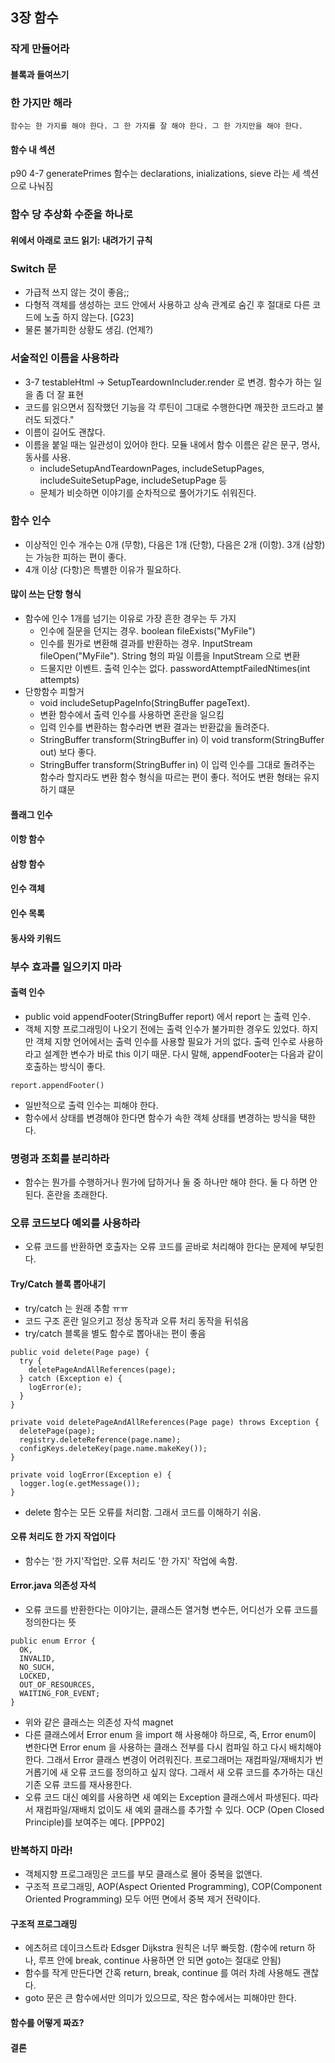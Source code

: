 ## 3장 함수
### 작게 만들어라

#### 블록과 들여쓰기

### 한 가지만 해라
```
함수는 한 가지를 해야 한다. 그 한 가지를 잘 해야 한다. 그 한 가지만을 해야 한다.
```
#### 함수 내 섹션
p90 4-7 generatePrimes 함수는 declarations, inializations, sieve 라는 세 섹션으로 나눠짐

### 함수 당 추상화 수준을 하나로

#### 위에서 아래로 코드 읽기: 내려가기 규칙

### Switch 문
* 가급적 쓰지 않는 것이 좋음;;
* 다형적 객체를 생성하는 코드 안에서 사용하고 상속 관계로 숨긴 후 절대로 다른 코드에 노출 하지 않는다. [G23]
* 물론 불가피한 상황도 생김. (언제?)

### 서술적인 이름을 사용하라
* 3-7 testableHtml -> SetupTeardownIncluder.render 로 변경. 함수가 하는 일을 좀 더 잘 표현
* 코드를 읽으면서 짐작했던 기능을 각 루틴이 그대로 수행한다면 깨끗한 코드라고 불러도 되겠다."
* 이름이 길어도 괜찮다.
* 이름을 붙일 때는 일관성이 있어야 한다. 모듈 내에서 함수 이름은 같은 문구, 명사, 동사를 사용.
  * includeSetupAndTeardownPages, includeSetupPages, includeSuiteSetupPage, includeSetupPage 등
  * 문체가 비슷하면 이야기를 순차적으로 풀어가기도 쉬워진다.

### 함수 인수
* 이상적인 인수 개수는 0개 (무항), 다음은 1개 (단항), 다음은 2개 (이항). 3개 (삼항)는 가능한 피하는 편이 좋다.
* 4개 이상 (다항)은 특별한 이유가 필요하다.

#### 많이 쓰는 단항 형식
* 함수에 인수 1개를 넘기는 이유로 가장 흔한 경우는 두 가지
  * 인수에 질문을 던지는 경우. boolean fileExists("MyFile")
  * 인수를 뭔가로 변환해 결과를 반환하는 경우. InputStream fileOpen("MyFile"). String 형의 파일 이름을 InputStream 으로 변환
  * 드물지만 이벤트. 출력 인수는 없다. passwordAttemptFailedNtimes(int attempts)
* 단항함수 피할거
  * void includeSetupPageInfo(StringBuffer pageText).
  * 변환 함수에서 출력 인수를 사용하면 혼란을 일으킴
  * 입력 인수를 변환하는 함수라면 변환 결과는 반환값을 돌려준다.
  * StringBuffer transform(StringBuffer in) 이 void transform(StringBuffer out) 보다 좋다.
  * StringBuffer transform(StringBuffer in) 이 입력 인수를 그대로 돌려주는 함수라 할지라도 변환 함수 형식을 따르는 편이 좋다. 적어도 변환 형태는 유지하기 떄문

#### 플래그 인수
#### 이항 함수
#### 삼항 함수

#### 인수 객체
#### 인수 목록
#### 동사와 키워드

### 부수 효과를 일으키지 마라
#### 출력 인수
* public void appendFooter(StringBuffer report) 에서 report 는 출력 인수.
* 객체 지향 프로그래밍이 나오기 전에는 출력 인수가 불가피한 경우도 있었다. 하지만 객체 지향 언어에서는 출력 인수를 사용할 필요가 거의 없다. 출력 인수로 사용하라고 설계한 변수가 바로 this 이기 때문. 다시 말해, appendFooter는 다음과 같이 호출하는 방식이 좋다.
```
report.appendFooter()
```
* 일반적으로 출력 인수는 피해야 한다.
* 함수에서 상태를 변경해야 한다면 함수가 속한 객체 상태를 변경하는 방식을 택한다.

### 명령과 조회를 분리하라
* 함수는 뭔가를 수행하거나 뭔가에 답하거나 둘 중 하나만 해야 한다. 둘 다 하면 안 된다. 혼란을 초래한다.

### 오류 코드보다 예외를 사용하라
* 오류 코드를 반환하면 호출자는 오류 코드를 곧바로 처리해야 한다는 문제에 부딪힌다.

#### Try/Catch 블록 뽑아내기
* try/catch 는 원래 추함 ㅠㅠ
* 코드 구조 혼란 일으키고 정상 동작과 오류 처리 동작을 뒤섞음
* try/catch 블록을 별도 함수로 뽑아내는 편이 좋음

```
public void delete(Page page) {
  try {
    deletePageAndAllReferences(page);
  } catch (Exception e) {
    logError(e);
  }
}

private void deletePageAndAllReferences(Page page) throws Exception {
  deletePage(page);
  registry.deleteReference(page.name);
  configKeys.deleteKey(page.name.makeKey());
}

private void logError(Exception e) {
  logger.log(e.getMessage());
}
```
* delete 함수는 모든 오류를 처리함. 그래서 코드를 이해하기 쉬움.

#### 오류 처리도 한 가지 작업이다
* 함수는 '한 가지'작업만. 오류 처리도 '한 가지' 작업에 속함.

#### Error.java 의존성 자석
* 오류 코드를 반환한다는 이야기는, 클래스든 열거형 변수든, 어디선가 오류 코드를 정의한다는 뜻
```
public enum Error {
  OK,
  INVALID,
  NO_SUCH,
  LOCKED,
  OUT_OF_RESOURCES,
  WAITING_FOR_EVENT;
}
```
* 위와 같은 클래스는 의존성 자석 magnet
* 다른 클래스에서 Error enum 을 import 해 사용해야 하므로, 즉, Error enum이 변한다면 Error enum 을 사용하는 클래스 전부를 다시 컴파일 하고 다시 배치해야 한다. 그래서 Error 클래스 변경이 어려워진다. 프로그래머는 재컴파일/재배치가 번거롭기에 새 오류 코드를 정의하고 싶지 않다. 그래서 새 오류 코드를 추가하는 대신 기존 오류 코드를 재사용한다.
* 오류 코드 대신 예외를 사용하면 새 예외는 Exception 클래스에서 파생된다. 따라서 재컴파일/재배치 없이도 새 예외 클래스를 추가할 수 있다. OCP (Open Closed Principle)를 보여주는 예다. [PPP02]

### 반복하지 마라!
* 객체지향 프로그래밍은 코드를 부모 클래스로 몰아 중복을 없앤다.
* 구조적 프로그래밍, AOP(Aspect Oriented Programming), COP(Component Oriented Programming) 모두 어떤 면에서 중복 제거 전략이다.

#### 구조적 프로그래밍
* 에츠허르 데이크스트라 Edsger Dijkstra 원칙은 너무 빠듯함. (함수에 return 하나, 루프 안에 break, continue 사용하면 안 되면 goto는 절대로 안됨)
* 함수를 작게 만든다면 간혹 return, break, continue 를 여러 차례 사용해도 괜찮다.
* goto 문은 큰 함수에서만 의미가 있으므로, 작은 함수에서는 피해야만 한다.

#### 함수를 어떻게 짜죠?

#### 결론